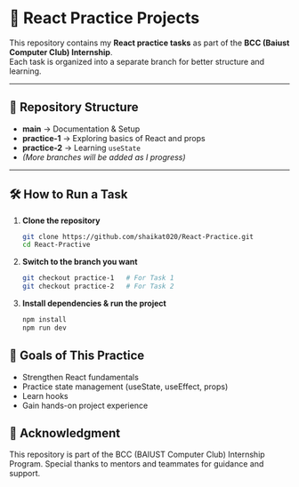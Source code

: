 # 🚀 React Practice Projects

This repository contains my **React practice tasks** as part of the **BCC (Baiust Computer Club) Internship**.  
Each task is organized into a separate branch for better structure and learning.

---

## 📌 Repository Structure

- **main** → Documentation & Setup  
- **practice-1** →  Exploring basics of React and props
- **practice-2** →  Learning `useState`
- *(More branches will be added as I progress)*  

---

## 🛠️ How to Run a Task

1. **Clone the repository**
   ```bash
   git clone https://github.com/shaikat020/React-Practice.git
   cd React-Practive

2. **Switch to the branch you want**
   ```bash
   git checkout practice-1   # For Task 1
   git checkout practice-2   # For Task 2

3. **Install dependencies & run the project**
   ```bash
   npm install
   npm run dev

## 🎯 Goals of This Practice

- Strengthen React fundamentals
- Practice state management (useState, useEffect, props)
- Learn <!--API integration& -->hooks
- Gain hands-on project experience

## 🙌 Acknowledgment

This repository is part of the BCC (BAIUST Computer Club) Internship Program.
Special thanks to mentors and teammates for guidance and support.
